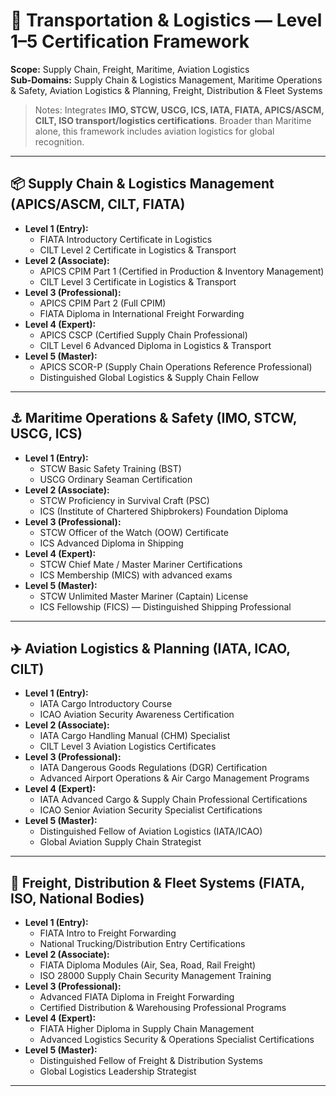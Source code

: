 # 🚢 Transportation & Logistics — Level 1–5 Certification Framework

**Scope:** Supply Chain, Freight, Maritime, Aviation Logistics  
**Sub-Domains:** Supply Chain & Logistics Management, Maritime Operations & Safety, Aviation Logistics & Planning, Freight, Distribution & Fleet Systems  

> Notes: Integrates **IMO, STCW, USCG, ICS, IATA, FIATA, APICS/ASCM, CILT, ISO transport/logistics certifications**. Broader than Maritime alone, this framework includes aviation logistics for global recognition.

---

## 📦 Supply Chain & Logistics Management (APICS/ASCM, CILT, FIATA)
- **Level 1 (Entry):**
  - FIATA Introductory Certificate in Logistics  
  - CILT Level 2 Certificate in Logistics & Transport  
- **Level 2 (Associate):**
  - APICS CPIM Part 1 (Certified in Production & Inventory Management)  
  - CILT Level 3 Certificate in Logistics & Transport  
- **Level 3 (Professional):**
  - APICS CPIM Part 2 (Full CPIM)  
  - FIATA Diploma in International Freight Forwarding  
- **Level 4 (Expert):**
  - APICS CSCP (Certified Supply Chain Professional)  
  - CILT Level 6 Advanced Diploma in Logistics & Transport  
- **Level 5 (Master):**
  - APICS SCOR-P (Supply Chain Operations Reference Professional)  
  - Distinguished Global Logistics & Supply Chain Fellow  

---

## ⚓ Maritime Operations & Safety (IMO, STCW, USCG, ICS)
- **Level 1 (Entry):**
  - STCW Basic Safety Training (BST)  
  - USCG Ordinary Seaman Certification  
- **Level 2 (Associate):**
  - STCW Proficiency in Survival Craft (PSC)  
  - ICS (Institute of Chartered Shipbrokers) Foundation Diploma  
- **Level 3 (Professional):**
  - STCW Officer of the Watch (OOW) Certificate  
  - ICS Advanced Diploma in Shipping  
- **Level 4 (Expert):**
  - STCW Chief Mate / Master Mariner Certifications  
  - ICS Membership (MICS) with advanced exams  
- **Level 5 (Master):**
  - STCW Unlimited Master Mariner (Captain) License  
  - ICS Fellowship (FICS) — Distinguished Shipping Professional  

---

## ✈️ Aviation Logistics & Planning (IATA, ICAO, CILT)
- **Level 1 (Entry):**
  - IATA Cargo Introductory Course  
  - ICAO Aviation Security Awareness Certification  
- **Level 2 (Associate):**
  - IATA Cargo Handling Manual (CHM) Specialist  
  - CILT Level 3 Aviation Logistics Certificates  
- **Level 3 (Professional):**
  - IATA Dangerous Goods Regulations (DGR) Certification  
  - Advanced Airport Operations & Air Cargo Management Programs  
- **Level 4 (Expert):**
  - IATA Advanced Cargo & Supply Chain Professional Certifications  
  - ICAO Senior Aviation Security Specialist Certifications  
- **Level 5 (Master):**
  - Distinguished Fellow of Aviation Logistics (IATA/ICAO)  
  - Global Aviation Supply Chain Strategist  

---

## 🚛 Freight, Distribution & Fleet Systems (FIATA, ISO, National Bodies)
- **Level 1 (Entry):**
  - FIATA Intro to Freight Forwarding  
  - National Trucking/Distribution Entry Certifications  
- **Level 2 (Associate):**
  - FIATA Diploma Modules (Air, Sea, Road, Rail Freight)  
  - ISO 28000 Supply Chain Security Management Training  
- **Level 3 (Professional):**
  - Advanced FIATA Diploma in Freight Forwarding  
  - Certified Distribution & Warehousing Professional Programs  
- **Level 4 (Expert):**
  - FIATA Higher Diploma in Supply Chain Management  
  - Advanced Logistics Security & Operations Specialist Certifications  
- **Level 5 (Master):**
  - Distinguished Fellow of Freight & Distribution Systems  
  - Global Logistics Leadership Strategist  

---
